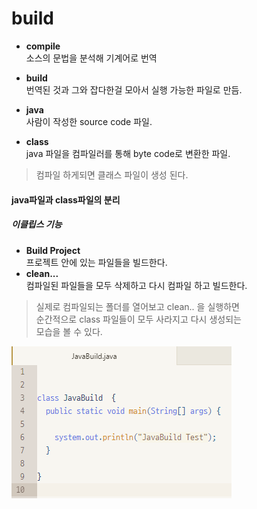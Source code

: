 # build

* **compile**   
소스의 문법을 분석해 기계어로 번역  
* **build**  
번역된 것과 그와 잡다한걸 모아서 실행 가능한 파일로 만듬.

* **java**  
사람이 작성한 source code 파일.
* **class**  
java 파일을 컴파일러를 통해 byte code로 변환한 파일.

> 컴파일 하게되면 클래스 파일이 생성 된다.


#### java파일과 class파일의 분리

##### 이클립스 기능
* **Build Project**  
프로젝트 안에 있는 파일들을 빌드한다.
* **clean...**  
컴파일된 파일들을 모두 삭제하고 다시 컴파일 하고 빌드한다.

> 실제로 컴파일되는 폴더를 열어보고 clean.. 을 실행하면  
> 순간적으로 class 파일들이 모두 사라지고 다시 생성되는  
> 모습을 볼 수 있다.  

![이미지제목](./img/01.PNG "이미지제목")
